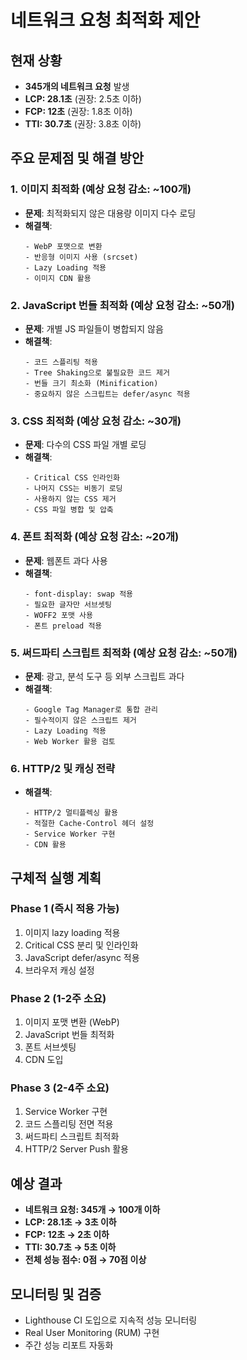 # 네트워크 요청 최적화 제안

## 현재 상황
- **345개의 네트워크 요청** 발생
- **LCP: 28.1초** (권장: 2.5초 이하)
- **FCP: 12초** (권장: 1.8초 이하)
- **TTI: 30.7초** (권장: 3.8초 이하)

## 주요 문제점 및 해결 방안

### 1. 이미지 최적화 (예상 요청 감소: ~100개)
- **문제**: 최적화되지 않은 대용량 이미지 다수 로딩
- **해결책**:
  ```
  - WebP 포맷으로 변환
  - 반응형 이미지 사용 (srcset)
  - Lazy Loading 적용
  - 이미지 CDN 활용
  ```

### 2. JavaScript 번들 최적화 (예상 요청 감소: ~50개)
- **문제**: 개별 JS 파일들이 병합되지 않음
- **해결책**:
  ```
  - 코드 스플리팅 적용
  - Tree Shaking으로 불필요한 코드 제거
  - 번들 크기 최소화 (Minification)
  - 중요하지 않은 스크립트는 defer/async 적용
  ```

### 3. CSS 최적화 (예상 요청 감소: ~30개)
- **문제**: 다수의 CSS 파일 개별 로딩
- **해결책**:
  ```
  - Critical CSS 인라인화
  - 나머지 CSS는 비동기 로딩
  - 사용하지 않는 CSS 제거
  - CSS 파일 병합 및 압축
  ```

### 4. 폰트 최적화 (예상 요청 감소: ~20개)
- **문제**: 웹폰트 과다 사용
- **해결책**:
  ```
  - font-display: swap 적용
  - 필요한 글자만 서브셋팅
  - WOFF2 포맷 사용
  - 폰트 preload 적용
  ```

### 5. 써드파티 스크립트 최적화 (예상 요청 감소: ~50개)
- **문제**: 광고, 분석 도구 등 외부 스크립트 과다
- **해결책**:
  ```
  - Google Tag Manager로 통합 관리
  - 필수적이지 않은 스크립트 제거
  - Lazy Loading 적용
  - Web Worker 활용 검토
  ```

### 6. HTTP/2 및 캐싱 전략
- **해결책**:
  ```
  - HTTP/2 멀티플렉싱 활용
  - 적절한 Cache-Control 헤더 설정
  - Service Worker 구현
  - CDN 활용
  ```

## 구체적 실행 계획

### Phase 1 (즉시 적용 가능)
1. 이미지 lazy loading 적용
2. Critical CSS 분리 및 인라인화
3. JavaScript defer/async 적용
4. 브라우저 캐싱 설정

### Phase 2 (1-2주 소요)
1. 이미지 포맷 변환 (WebP)
2. JavaScript 번들 최적화
3. 폰트 서브셋팅
4. CDN 도입

### Phase 3 (2-4주 소요)
1. Service Worker 구현
2. 코드 스플리팅 전면 적용
3. 써드파티 스크립트 최적화
4. HTTP/2 Server Push 활용

## 예상 결과
- **네트워크 요청: 345개 → 100개 이하**
- **LCP: 28.1초 → 3초 이하**
- **FCP: 12초 → 2초 이하**
- **TTI: 30.7초 → 5초 이하**
- **전체 성능 점수: 0점 → 70점 이상**

## 모니터링 및 검증
- Lighthouse CI 도입으로 지속적 성능 모니터링
- Real User Monitoring (RUM) 구현
- 주간 성능 리포트 자동화